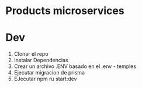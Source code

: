# Products microservices


# Dev

1. Clonar el repo
2. Instalar Dependencias
3. Crear un archivo .ENV basado en el .env - temples
4. Ejecutar migracion de prisma 
5. EJecutar npm ru start:dev

